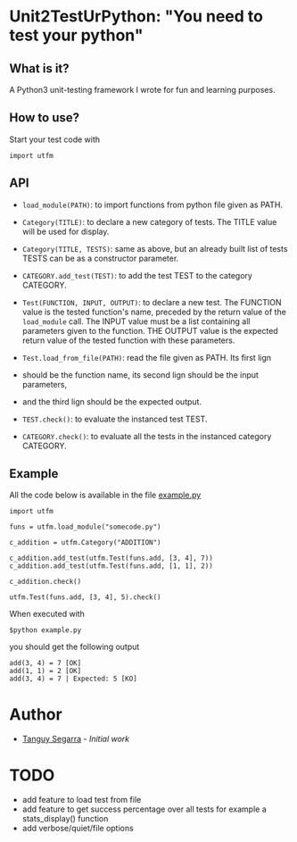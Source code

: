 # Unit2TestUrPython: "You need to test your python"

## What is it?

A Python3 unit-testing framework I wrote for fun and learning purposes.

## How to use?

Start your test code with

```python3
import utfm
```

## API

* `load_module(PATH)`: to import functions from python file given as PATH.

* `Category(TITLE)`: to declare a new category of tests. The TITLE value will be
used for display.

* `Category(TITLE, TESTS)`: same as above, but an already built list of tests
TESTS can be as a constructor parameter.

* `CATEGORY.add_test(TEST)`: to add the test TEST to the category CATEGORY.

* `Test(FUNCTION, INPUT, OUTPUT)`: to declare a new test.
    The FUNCTION value is the tested function's name, preceded by the return
    value of the `load_module` call.
    The INPUT value must be a list containing all parameters given to the
    function.
    THE OUTPUT value is the expected return value of the tested function with
    these parameters.

* `Test.load_from_file(PATH)`: read the file given as PATH. Its first lign
* should be the function name, its second lign should be the input parameters,
* and the third lign should be the expected output.

* `TEST.check()`: to evaluate the instanced test TEST.

* `CATEGORY.check()`: to evaluate all the tests in the instanced category
CATEGORY.

## Example

All the code below is available in the file [example.py](example.py)

```python3
import utfm

funs = utfm.load_module("somecode.py")

c_addition = utfm.Category("ADDITION")

c_addition.add_test(utfm.Test(funs.add, [3, 4], 7))
c_addition.add_test(utfm.Test(funs.add, [1, 1], 2))

c_addition.check()

utfm.Test(funs.add, [3, 4], 5).check()
```

When executed with

```
$python example.py
```

you should get the following output

```
add(3, 4) = 7 [OK]
add(1, 1) = 2 [OK]
add(3, 4) = 7 | Expected: 5 [KO]
```

# Author

* [Tanguy Segarra](https://github.com/tanguysegarra/) - *Initial work*

# TODO

* add feature to load test from file
* add feature to get success percentage over all tests
        for example a stats_display() function
* add verbose/quiet/file options
